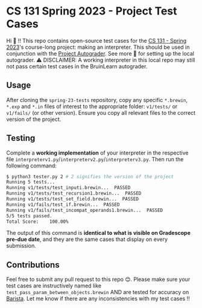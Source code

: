 # CS 131 Spring 2023 - Project Test Cases

Hi 👋 !! This repo contains open-source test cases for the [CS 131 - Spring 2023](https://ucla-cs-131.github.io/spring-23/)'s course-long project: making an interpreter. This should be used in conjunction with the [Project Autograder](https://github.com/UCLA-CS-131/spring-23-autograder). See more 🔎 for setting up the local autograder. ⚠️ DISCLAIMER: A working interpreter in this local repo may still not pass certain test cases in the BruinLearn autograder.

## Usage

After cloning the `spring-23-tests` repository, copy any specific `*.brewin`, `*.exp` and `*.in` files of interest to the appropriate folder: `v1/tests/` or `v1/fails/` (or other version). Ensure you copy all relevant files to the correct version of the project.

## Testing

Complete a **working implementation**  of your interpreter in the respective file `interpreterv1.py`/`interpreterv2.py`/`interpreterv3.py`. Then run the following command:

```sh
$ python3 tester.py 2 # 2 signifies the version of the project
Running 5 tests...
Running v1/tests/test_inputi.brewin...  PASSED
Running v1/tests/test_recursion1.brewin...  PASSED
Running v1/tests/test_set_field.brewin...  PASSED
Running v1/fails/test_if.brewin...  PASSED
Running v1/fails/test_incompat_operands1.brewin...  PASSED
5/5 tests passed.
Total Score:    100.00%
```

The output of this command is **identical to what is visible on Gradescope pre-due date**, and they are the same cases that display on every submission.

## Contributions

Feel free to submit any pull request to this repo 😊. Please make sure your test cases are instructively named like `test_pass_param_between_objects.brewin` AND are tested for accuracy on [Barista](https://barista.fly.dev/). Let me know if there are any inconsistencies with my test cases !!
